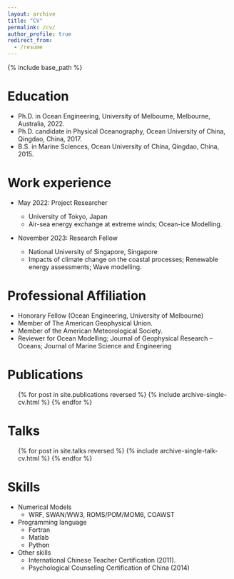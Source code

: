 ```yaml
---
layout: archive
title: "CV"
permalink: /cv/
author_profile: true
redirect_from:
  - /resume
---
```


{% include base_path %}

Education
======
* Ph.D. in Ocean Engineering, University of Melbourne, Melbourne, Australia, 2022.
* Ph.D. candidate in Physical Oceanography, Ocean University of China, Qingdao, China, 2017.
* B.S. in Marine Sciences, Ocean University of China, Qingdao, China, 2015.

Work experience
======
* May 2022: Project Researcher
  * University of Tokyo, Japan
  * Air-sea energy exchange at extreme winds; Ocean-ice Modelling.
 
* November 2023: Research Fellow
  * National University of Singapore, Singapore
  * Impacts of climate change on the coastal processes; Renewable energy assessments; Wave modelling. 
  
Professional Affiliation
======
* Honorary Fellow (Ocean Engineering, University of Melbourne)
* Member of The American Geophysical Union.
* Member of the American Meteorological Society.
* Reviewer for Ocean Modelling; Journal of Geophysical Research – Oceans; Journal of Marine Science and Engineering

Publications
======
  <ul>{% for post in site.publications reversed %}
    {% include archive-single-cv.html %}
  {% endfor %}</ul>
  
Talks
======
  <ul>{% for post in site.talks reversed %}
    {% include archive-single-talk-cv.html  %}
  {% endfor %}</ul>

Skills
======
* Numerical Models
  * WRF, SWAN/WW3, ROMS/POM/MOM6, COAWST
* Programming language
  * Fortran
  * Matlab
  * Python
* Other skills
  * International Chinese Teacher Certification (2011).
  * Psychological Counseling Certification of China (2014)
